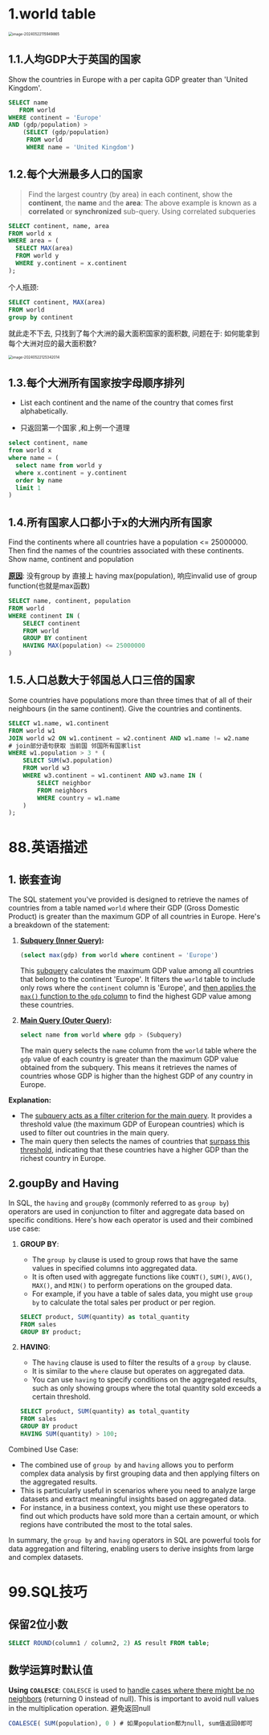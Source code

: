 

# 1.world table

<img src="./assets/image-20240522115949865.png" alt="image-20240522115949865" style="zoom:50%;" />



## 1.1.人均GDP大于英国的国家

Show the countries in Europe with a per capita GDP greater than 'United Kingdom'.

```sql
SELECT name
   FROM world
WHERE continent = 'Europe'
AND (gdp/population) > 
    (SELECT (gdp/population)
     FROM world
     WHERE name = 'United Kingdom')
```



## 1.2.每个大洲最多人口的国家

> Find the largest country (by area) in each continent, show the **continent**, the **name** and the **area**: The above example is known as a **correlated** or **synchronized** sub-query. Using correlated subqueries

```sql
SELECT continent, name, area
FROM world x
WHERE area = (
  SELECT MAX(area)
  FROM world y
  WHERE y.continent = x.continent
);
```

个人瓶颈:

```sql
SELECT continent, MAX(area) 
FROM world
group by continent
```

就此走不下去, 只找到了每个大洲的最大面积国家的面积数, 问题在于: 如何能拿到每个大洲对应的最大面积数?

<img src="./assets/image-20240522125342014.png" alt="image-20240522125342014" style="zoom:50%;" />



## 1.3.每个大洲所有国家按字母顺序排列

- List each continent and the name of the country that comes first alphabetically. 

- 只返回第一个国家 ,和上例一个道理

```sql
select continent, name
from world x
where name = (
  select name from world y
  where x.continent = y.continent
  order by name
  limit 1
)
```



## 1.4.所有国家人口都小于x的大洲内所有国家

Find the continents where all countries have a population <= 25000000. Then find the names of the countries associated with these continents. Show name, continent and population

<u>**原因**</u>: 没有group by 直接上 having max(population), 响应invalid use of group function(也就是max函数)

```sql
SELECT name, continent, population
FROM world
WHERE continent IN (
    SELECT continent
    FROM world
    GROUP BY continent
    HAVING MAX(population) <= 25000000
)
```



## 1.5.人口总数大于邻国总人口三倍的国家

Some countries have populations more than three times that of all of their neighbours (in the same continent). Give the countries and continents.

```sql
SELECT w1.name, w1.continent
FROM world w1
JOIN world w2 ON w1.continent = w2.continent AND w1.name != w2.name
# join部分语句获取 当前国 邻国所有国家list
WHERE w1.population > 3 * (
    SELECT SUM(w3.population)
    FROM world w3
    WHERE w3.continent = w1.continent AND w3.name IN (
        SELECT neighbor
        FROM neighbors
        WHERE country = w1.name
    )
);
```



# 88.英语描述

## 1. 嵌套查询

The SQL statement you've provided is designed to retrieve the names of countries from a table named `world` where their GDP (Gross Domestic Product) is greater than the maximum GDP of all countries in Europe. Here's a breakdown of the statement:

1. **<u>Subquery (Inner Query)</u>:**
   
   ```sql
   (select max(gdp) from world where continent = 'Europe')
   ```
   This <u>subquery</u> calculates the maximum GDP value among all countries that belong to the continent 'Europe'. It filters the `world` table to include only rows where the `continent` column is 'Europe', and <u>then applies the `max()` function to the `gdp` column</u> to find the highest GDP value among these countries.
   
2. **<u>Main Query (Outer Query)</u>:**
   
   ```sql
   select name from world where gdp > (Subquery)
   ```
   The main query selects the `name` column from the `world` table where the `gdp` value of each country is greater than the maximum GDP value obtained from the subquery. This means it retrieves the names of countries whose GDP is higher than the highest GDP of any country in Europe.

**Explanation:**
- The <u>subquery acts as a filter criterion for the main query</u>. It provides a threshold value (the maximum GDP of European countries) which is used to filter out countries in the main query.
- The main query then selects the names of countries that <u>surpass this threshold</u>, indicating that these countries have a higher GDP than the richest country in Europe.



## 2.goupBy and Having

In SQL, the `having` and `groupBy` (commonly referred to as `group by`) operators are used in conjunction to filter and aggregate data based on specific conditions. Here's how each operator is used and their combined use case:

1. **GROUP BY**:
   - The `group by` clause is used to group rows that have the same values in specified columns into aggregated data.
   - It is often used with aggregate functions like `COUNT()`, `SUM()`, `AVG()`, `MAX()`, and `MIN()` to perform operations on the grouped data.
   - For example, if you have a table of sales data, you might use `group by` to calculate the total sales per product or per region.

   ```sql
   SELECT product, SUM(quantity) as total_quantity
   FROM sales
   GROUP BY product;
   ```

2. **HAVING**:
   - The `having` clause is used to filter the results of a `group by` clause.
   - It is similar to the `where` clause but operates on aggregated data.
   - You can use `having` to specify conditions on the aggregated results, such as only showing groups where the total quantity sold exceeds a certain threshold.

   ```sql
   SELECT product, SUM(quantity) as total_quantity
   FROM sales
   GROUP BY product
   HAVING SUM(quantity) > 100;
   ```

Combined Use Case:
- The combined use of `group by` and `having` allows you to perform complex data analysis by first grouping data and then applying filters on the aggregated results.
- This is particularly useful in scenarios where you need to analyze large datasets and extract meaningful insights based on aggregated data.
- For instance, in a business context, you might use these operators to find out which products have sold more than a certain amount, or which regions have contributed the most to the total sales.

In summary, the `group by` and `having` operators in SQL are powerful tools for data aggregation and filtering, enabling users to derive insights from large and complex datasets.

# 99.SQL技巧

## 保留2位小数

```sql
SELECT ROUND(column1 / column2, 2) AS result FROM table;
```



## 数学运算时默认值

**Using `COALESCE`**: `COALESCE` is used to <u>handle cases where there might be no neighbors</u> (returning 0 instead of null). This is important to avoid null values in the multiplication operation. 避免返回null

```sql
COALESCE( SUM(population), 0 ) # 如果population都为null, sum值返回0即可
```


